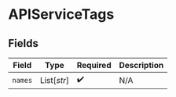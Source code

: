 # APIServiceTags


## Fields

| Field              | Type               | Required           | Description        |
| ------------------ | ------------------ | ------------------ | ------------------ |
| `names`            | List[*str*]        | :heavy_check_mark: | N/A                |